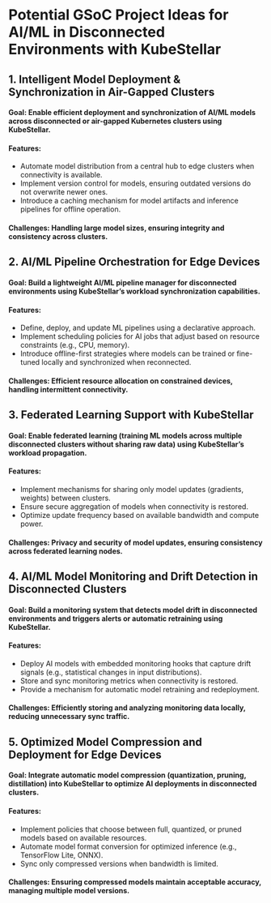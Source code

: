 # Potential GSoC Project Ideas for AI/ML in Disconnected Environments with KubeStellar

## 1. Intelligent Model Deployment & Synchronization in Air-Gapped Clusters
#### Goal: Enable efficient deployment and synchronization of AI/ML models across disconnected or air-gapped Kubernetes clusters using KubeStellar.
#### Features:
  - Automate model distribution from a central hub to edge clusters when connectivity is available.
  - Implement version control for models, ensuring outdated versions do not overwrite newer ones.
  - Introduce a caching mechanism for model artifacts and inference pipelines for offline operation.
#### Challenges: Handling large model sizes, ensuring integrity and consistency across clusters.


## 2. AI/ML Pipeline Orchestration for Edge Devices
#### Goal: Build a lightweight AI/ML pipeline manager for disconnected environments using KubeStellar’s workload synchronization capabilities.
#### Features:
  - Define, deploy, and update ML pipelines using a declarative approach.
  - Implement scheduling policies for AI jobs that adjust based on resource constraints (e.g., CPU, memory).
  - Introduce offline-first strategies where models can be trained or fine-tuned locally and synchronized when reconnected.
#### Challenges: Efficient resource allocation on constrained devices, handling intermittent connectivity.


## 3. Federated Learning Support with KubeStellar
#### Goal: Enable federated learning (training ML models across multiple disconnected clusters without sharing raw data) using KubeStellar’s workload propagation.
#### Features:
  - Implement mechanisms for sharing only model updates (gradients, weights) between clusters.
  - Ensure secure aggregation of models when connectivity is restored.
  - Optimize update frequency based on available bandwidth and compute power.
#### Challenges: Privacy and security of model updates, ensuring consistency across federated learning nodes.


## 4. AI/ML Model Monitoring and Drift Detection in Disconnected Clusters
#### Goal: Build a monitoring system that detects model drift in disconnected environments and triggers alerts or automatic retraining using KubeStellar.
#### Features:
  - Deploy AI models with embedded monitoring hooks that capture drift signals (e.g., statistical changes in input distributions).
  - Store and sync monitoring metrics when connectivity is restored.
  - Provide a mechanism for automatic model retraining and redeployment.
#### Challenges: Efficiently storing and analyzing monitoring data locally, reducing unnecessary sync traffic.


## 5. Optimized Model Compression and Deployment for Edge Devices
#### Goal: Integrate automatic model compression (quantization, pruning, distillation) into KubeStellar to optimize AI deployments in disconnected clusters.
#### Features:
  - Implement policies that choose between full, quantized, or pruned models based on available resources.
  - Automate model format conversion for optimized inference (e.g., TensorFlow Lite, ONNX).
  - Sync only compressed versions when bandwidth is limited.
#### Challenges: Ensuring compressed models maintain acceptable accuracy, managing multiple model versions.